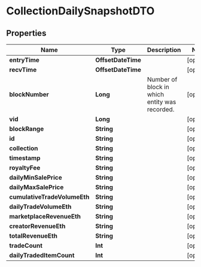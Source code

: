 

# CollectionDailySnapshotDTO


## Properties

Name | Type | Description | Notes
------------ | ------------- | ------------- | -------------
**entryTime** | **OffsetDateTime** |  |  [optional]
**recvTime** | **OffsetDateTime** |  |  [optional]
**blockNumber** | **Long** | Number of block in which entity was recorded. |  [optional]
**vid** | **Long** |  |  [optional]
**blockRange** | **String** |  |  [optional]
**id** | **String** |  |  [optional]
**collection** | **String** |  |  [optional]
**timestamp** | **String** |  |  [optional]
**royaltyFee** | **String** |  |  [optional]
**dailyMinSalePrice** | **String** |  |  [optional]
**dailyMaxSalePrice** | **String** |  |  [optional]
**cumulativeTradeVolumeEth** | **String** |  |  [optional]
**dailyTradeVolumeEth** | **String** |  |  [optional]
**marketplaceRevenueEth** | **String** |  |  [optional]
**creatorRevenueEth** | **String** |  |  [optional]
**totalRevenueEth** | **String** |  |  [optional]
**tradeCount** | **Int** |  |  [optional]
**dailyTradedItemCount** | **Int** |  |  [optional]



